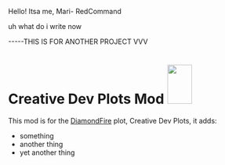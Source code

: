 Hello! Itsa me, Mari- RedCommand


uh what do i write now

-----THIS IS FOR ANOTHER PROJECT VVV
# Creative Dev Plots Mod <img src="https://cdn.discordapp.com/attachments/880530712179126332/887600496003674192/Untitled_1.png" width="50" height="80"/>
This mod is for the [DiamondFire](mcdiamondfire.com) plot, Creative Dev Plots, it adds:
* something
* another thing
* yet another thing
